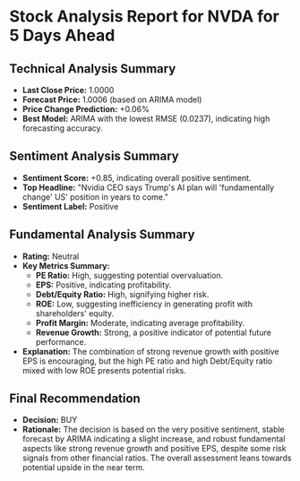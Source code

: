 # Stock Analysis Report for NVDA for 5 Days Ahead

## Technical Analysis Summary
- **Last Close Price:** 1.0000
- **Forecast Price:** 1.0006 (based on ARIMA model)
- **Price Change Prediction:** +0.06%
- **Best Model:** ARIMA with the lowest RMSE (0.0237), indicating high forecasting accuracy.

## Sentiment Analysis Summary
- **Sentiment Score:** +0.85, indicating overall positive sentiment.
- **Top Headline:** "Nvidia CEO says Trump's AI plan will 'fundamentally change' US' position in years to come."
- **Sentiment Label:** Positive

## Fundamental Analysis Summary
- **Rating:** Neutral
- **Key Metrics Summary:**
  - **PE Ratio:** High, suggesting potential overvaluation.
  - **EPS:** Positive, indicating profitability.
  - **Debt/Equity Ratio:** High, signifying higher risk.
  - **ROE:** Low, suggesting inefficiency in generating profit with shareholders' equity.
  - **Profit Margin:** Moderate, indicating average profitability.
  - **Revenue Growth:** Strong, a positive indicator of potential future performance.
- **Explanation:** The combination of strong revenue growth with positive EPS is encouraging, but the high PE ratio and high Debt/Equity ratio mixed with low ROE presents potential risks.

## Final Recommendation
- **Decision:** BUY
- **Rationale:** The decision is based on the very positive sentiment, stable forecast by ARIMA indicating a slight increase, and robust fundamental aspects like strong revenue growth and positive EPS, despite some risk signals from other financial ratios. The overall assessment leans towards potential upside in the near term.